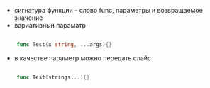 - сигнатура функции - слово func, параметры и возвращаемое значение
- вариативный параматр

```go

    func Test(x string, ...args){}

```

- в качестве параметр можно передать слайс

```go

    func Test(strings...){}

```
